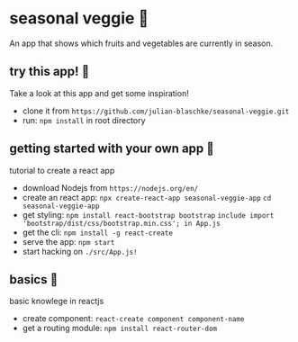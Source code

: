 # seasonal veggie 🍆
An app that shows which fruits and vegetables are currently in season.

## try this app! 🍍
Take a look at this app and get some inspiration!

- clone it from `https://github.com/julian-blaschke/seasonal-veggie.git`
- run:
    `npm install` in root directory 

## getting started with your own app 🍒
tutorial to create a react app

- download Nodejs from `https://nodejs.org/en/`
- create an react app:
    `npx create-react-app seasonal-veggie-app`
    `cd seasonal-veggie-app`
- get styling:
    `npm install react-bootstrap bootstrap`
    `include import 'bootstrap/dist/css/bootstrap.min.css'; in App.js`
- get the cli:
    `npm install -g react-create`
- serve the app:
    `npm start`
- start hacking on `./src/App.js!`

## basics 🍑
basic knowlege in reactjs

- create component:
    `react-create component component-name`
- get a routing module: 
    `npm install react-router-dom`
